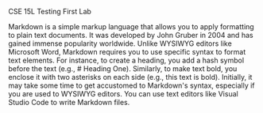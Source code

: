   CSE 15L Testing First Lab

Markdown is a simple markup language that allows you to apply formatting to plain text documents. It was developed by John Gruber in 2004 and has gained immense popularity worldwide. Unlike WYSIWYG editors like Microsoft Word, Markdown requires you to use specific syntax to format text elements. For instance, to create a heading, you add a hash symbol before the text (e.g., # Heading One). Similarly, to make text bold, you enclose it with two asterisks on each side (e.g., this text is bold). Initially, it may take some time to get accustomed to Markdown's syntax, especially if you are used to WYSIWYG editors. You can use text editors like Visual Studio Code to write Markdown files.
